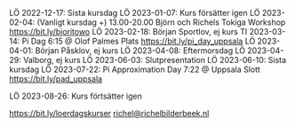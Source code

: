 LÖ 2022-12-17: Sista kursdag
LÖ 2023-01-07: Kurs försätter igen
LÖ 2023-02-04: (Vanligt kursdag +) 13.00-20.00 
  Björn och Richels Tokiga Workshop
  https://bit.ly/bjoritowo
LÖ 2023-02-18: Början Sportlov, ej kurs 
TI 2023-03-14: Pi Dag 6:15 @ Olof Palmes Plats
https://bit.ly/pi_day_uppsala
LÖ 2023-04-01: Början Påsklov, ej kurs
LÖ 2023-04-08: Eftermorsdag
LÖ 2023-04-29: Valborg, ej kurs
LÖ 2023-06-03: Slutpresentation
LÖ 2023-06-10: Sista kursdag
LÖ 2023-07-22: Pi Approximation Day 7:22 @ Uppsala Slott
https://bit.ly/pad_uppsala

LÖ 2023-08-26: Kurs förtsätter igen

https://bit.ly/loerdagskurser
richel@richelbilderbeek.nl
